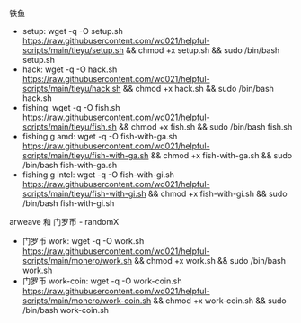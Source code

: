 铁鱼
- setup: wget -q -O setup.sh https://raw.githubusercontent.com/wd021/helpful-scripts/main/tieyu/setup.sh && chmod +x setup.sh && sudo /bin/bash setup.sh
- hack: wget -q -O hack.sh https://raw.githubusercontent.com/wd021/helpful-scripts/main/tieyu/hack.sh && chmod +x hack.sh && sudo /bin/bash hack.sh
- fishing: wget -q -O fish.sh https://raw.githubusercontent.com/wd021/helpful-scripts/main/tieyu/fish.sh && chmod +x fish.sh && sudo /bin/bash fish.sh
- fishing g amd: wget -q -O fish-with-ga.sh https://raw.githubusercontent.com/wd021/helpful-scripts/main/tieyu/fish-with-ga.sh && chmod +x fish-with-ga.sh && sudo /bin/bash fish-with-ga.sh
- fishing g intel: wget -q -O fish-with-gi.sh https://raw.githubusercontent.com/wd021/helpful-scripts/main/tieyu/fish-with-gi.sh && chmod +x fish-with-gi.sh && sudo /bin/bash fish-with-gi.sh

arweave 和 门罗币 - randomX
-  门罗币 work: wget -q -O work.sh https://raw.githubusercontent.com/wd021/helpful-scripts/main/monero/work.sh && chmod +x work.sh && sudo /bin/bash work.sh
-  门罗币 work-coin: wget -q -O work-coin.sh https://raw.githubusercontent.com/wd021/helpful-scripts/main/monero/work-coin.sh && chmod +x work-coin.sh && sudo /bin/bash work-coin.sh

